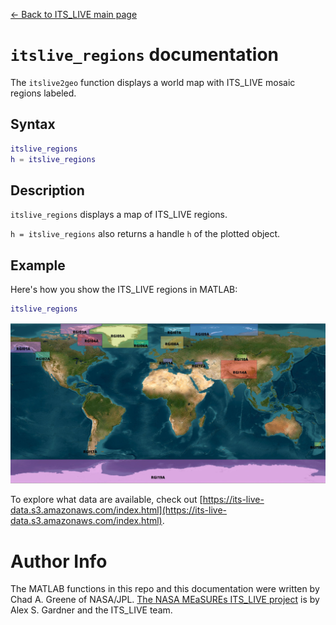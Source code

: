 [&larr; Back to ITS\_LIVE main page](../README.md)

# `itslive_regions` documentation
The `itslive2geo` function displays a world map with ITS\_LIVE mosaic regions labeled. 

## Syntax

```matlab
itslive_regions
h = itslive_regions 
```

## Description 

`itslive_regions` displays a map of ITS\_LIVE regions. 

`h = itslive_regions` also returns a handle `h` of the plotted object. 

## Example
Here's how you show the ITS\_LIVE regions in MATLAB: 

```matlab
itslive_regions
```
![](../ITS_LIVE_v2_mosaic_regions.jpeg)

To explore what data are available, check out [https://its-live-data.s3.amazonaws.com/index.html](https://its-live-data.s3.amazonaws.com/index.html).   

# Author Info
The MATLAB functions in this repo and this documentation were written by Chad A. Greene of NASA/JPL. [The NASA MEaSUREs ITS\_LIVE project](https://its-live.jpl.nasa.gov/) is by Alex S. Gardner and the ITS\_LIVE team. 

